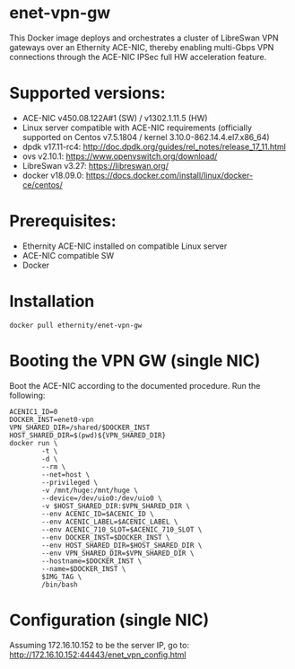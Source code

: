 # enet-vpn-gw

This Docker image deploys and orchestrates a cluster of LibreSwan VPN gateways over an Ethernity ACE-NIC, thereby enabling multi-Gbps VPN connections through the ACE-NIC IPSec full HW acceleration feature.

# Supported versions:
- ACE-NIC v450.08.122A#1 (SW) / v1302.1.11.5 (HW)
- Linux server compatible with ACE-NIC requirements (officially supported on Centos v7.5.1804 / kernel 3.10.0-862.14.4.el7.x86_64)
- dpdk v17.11-rc4: http://doc.dpdk.org/guides/rel_notes/release_17_11.html
- ovs v2.10.1: https://www.openvswitch.org/download/
- LibreSwan v3.27: https://libreswan.org/
- docker v18.09.0: https://docs.docker.com/install/linux/docker-ce/centos/

# Prerequisites:
- Ethernity ACE-NIC installed on compatible Linux server
- ACE-NIC compatible SW
- Docker

# Installation
```
docker pull ethernity/enet-vpn-gw
```
# Booting the VPN GW (single NIC)
Boot the ACE-NIC according to the documented procedure. Run the following:
```
ACENIC1_ID=0
DOCKER_INST=enet0-vpn
VPN_SHARED_DIR=/shared/$DOCKER_INST
HOST_SHARED_DIR=$(pwd)${VPN_SHARED_DIR}
docker run \
        -t \
        -d \
        --rm \
        --net=host \
        --privileged \
        -v /mnt/huge:/mnt/huge \
        --device=/dev/uio0:/dev/uio0 \
        -v $HOST_SHARED_DIR:$VPN_SHARED_DIR \
        --env ACENIC_ID=$ACENIC_ID \
        --env ACENIC_LABEL=$ACENIC_LABEL \
        --env ACENIC_710_SLOT=$ACENIC_710_SLOT \
        --env DOCKER_INST=$DOCKER_INST \
        --env HOST_SHARED_DIR=$HOST_SHARED_DIR \
        --env VPN_SHARED_DIR=$VPN_SHARED_DIR \
        --hostname=$DOCKER_INST \
        --name=$DOCKER_INST \
        $IMG_TAG \
        /bin/bash
```
# Configuration (single NIC)
Assuming 172.16.10.152 to be the server IP, go to:
http://172.16.10.152:44443/enet_vpn_config.html


